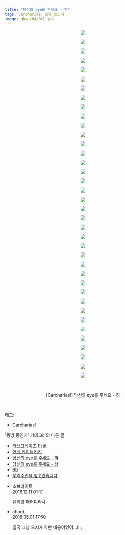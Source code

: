 ```yaml
---
title: "당신의 eye를 주세요 - 하"
tags: Carcharias! 동방_동인지
image: ghap/84/001.jpg
---
```

<div class="article">
<p style="text-align: center; clear: none; float: none;"><img src="{{ site.nasurl }}/ghap/84/001.jpg"/></p>
<p style="text-align: center; clear: none; float: none;"><img src="{{ site.nasurl }}/ghap/84/002.jpg"/></p>
<p style="text-align: center; clear: none; float: none;"><img src="{{ site.nasurl }}/ghap/84/003.jpg"/></p>
<p style="text-align: center; clear: none; float: none;"><img src="{{ site.nasurl }}/ghap/84/004.jpg"/></p>
<p style="text-align: center; clear: none; float: none;"><img src="{{ site.nasurl }}/ghap/84/005.jpg"/></p>
<p style="text-align: center; clear: none; float: none;"><img src="{{ site.nasurl }}/ghap/84/006.jpg"/></p>
<p style="text-align: center; clear: none; float: none;"><img src="{{ site.nasurl }}/ghap/84/007.jpg"/></p>
<p style="text-align: center; clear: none; float: none;"><img src="{{ site.nasurl }}/ghap/84/008.jpg"/></p>
<p style="text-align: center; clear: none; float: none;"><img src="{{ site.nasurl }}/ghap/84/009.jpg"/></p>
<p style="text-align: center; clear: none; float: none;"><img src="{{ site.nasurl }}/ghap/84/010.jpg"/></p>
<p style="text-align: center; clear: none; float: none;"><img src="{{ site.nasurl }}/ghap/84/011.jpg"/></p>
<p style="text-align: center; clear: none; float: none;"><img src="{{ site.nasurl }}/ghap/84/012.jpg"/></p>
<p style="text-align: center; clear: none; float: none;"><img src="{{ site.nasurl }}/ghap/84/013.jpg"/></p>
<p style="text-align: center; clear: none; float: none;"><img src="{{ site.nasurl }}/ghap/84/014.jpg"/></p>
<p style="text-align: center; clear: none; float: none;"><img src="{{ site.nasurl }}/ghap/84/015.jpg"/></p>
<p style="text-align: center; clear: none; float: none;"><img src="{{ site.nasurl }}/ghap/84/016.jpg"/></p>
<p style="text-align: center; clear: none; float: none;"><img src="{{ site.nasurl }}/ghap/84/017.jpg"/></p>
<p style="text-align: center; clear: none; float: none;"><img src="{{ site.nasurl }}/ghap/84/018.jpg"/></p>
<p style="text-align: center; clear: none; float: none;"><img src="{{ site.nasurl }}/ghap/84/019.jpg"/></p>
<p style="text-align: center; clear: none; float: none;"><img src="{{ site.nasurl }}/ghap/84/020.jpg"/></p>
<p style="text-align: center; clear: none; float: none;"><img src="{{ site.nasurl }}/ghap/84/021.jpg"/></p>
<p style="text-align: center; clear: none; float: none;"><img src="{{ site.nasurl }}/ghap/84/022.jpg"/></p>
<p style="text-align: center; clear: none; float: none;"><img src="{{ site.nasurl }}/ghap/84/023.jpg"/></p>
<p style="text-align: center; clear: none; float: none;"><img src="{{ site.nasurl }}/ghap/84/024.jpg"/></p>
<p style="text-align: center; clear: none; float: none;"><img src="{{ site.nasurl }}/ghap/84/025.jpg"/></p>
<p style="text-align: center; clear: none; float: none;"><img src="{{ site.nasurl }}/ghap/84/026.jpg"/></p>
<p style="text-align: center; clear: none; float: none;"><img src="{{ site.nasurl }}/ghap/84/027.jpg"/></p>
<p style="text-align: center; clear: none; float: none;"><img src="{{ site.nasurl }}/ghap/84/028.jpg"/></p>
<p style="text-align: center; clear: none; float: none;"><img src="{{ site.nasurl }}/ghap/84/029.jpg"/></p>
<p style="text-align: center; clear: none; float: none;"><img src="{{ site.nasurl }}/ghap/84/030.jpg"/></p>
<p style="text-align: center; clear: none; float: none;"><img src="{{ site.nasurl }}/ghap/84/031.jpg"/></p>
<p style="text-align: center; clear: none; float: none;"><img src="{{ site.nasurl }}/ghap/84/032.jpg"/></p>
<p style="text-align: center; clear: none; float: none;"><img src="{{ site.nasurl }}/ghap/84/033.jpg"/></p>
<p style="text-align: center; clear: none; float: none;"><img src="{{ site.nasurl }}/ghap/84/034.jpg"/></p>
<p style="text-align: center; clear: none; float: none;"><img src="{{ site.nasurl }}/ghap/84/035.jpg"/></p>
<p style="text-align: center; clear: none; float: none;"><img src="{{ site.nasurl }}/ghap/84/036.jpg"/></p>
<p style="text-align: center; clear: none; float: none;"><img src="{{ site.nasurl }}/ghap/84/037.jpg"/></p>
<p style="text-align: center; clear: none; float: none;"><img src="{{ site.nasurl }}/ghap/84/038.jpg"/></p>
<p style="text-align: center; clear: none; float: none;"><br/></p>
<p style="text-align: center; clear: none; float: none;">[Carcharias!] 당신의 eye를 주세요 - 하</p>
<p><br/></p>
</div><div class="tagTrail">
<p>태그: </p>
<ul>
<li>Carcharias!</li>
</ul>
</div><div class="another">
<p>'동방 동인지' 카테고리의 다른 글</p>
<ul>
<li><a href="/2016-06-16-ghap_86">러브그레이즈 Petit</a></li>
<li><a href="/2016-06-16-ghap_85">연심 라이브러리</a></li>
<li><a href="/2016-06-16-ghap_84">당신의 eye를 주세요 - 하</a></li>
<li><a href="/2016-06-16-ghap_83">당신의 eye를 주세요 - 상</a></li>
<li><a href="/2016-06-16-ghap_82">69</a></li>
<li><a href="/2016-06-16-ghap_81">우리주인을 찾고있습니다</a></li>
</ul>
</div><div class="cb_module cb_fluid">
<div class="cb_wrt cb_profile">
<div class="comment">
<ul>
<li class="cb_thumb_off" id="comment14866871">
<div class="cb_comment_area">
<div class="cb_info_area">
<div class="cb_section">
<span class="cb_nick_name">소브라이트</span>
</div>
<div class="cb_section">
<span class="cb_date">2016.12.11 01:17 </span>
</div>
</div>
<div class="cb_dsc_comment">
<p class="cb_dsc">
											유희왕 패러디라니
										</p>
</div>
</div></li>
<li class="cb_thumb_off" id="comment15248258">
<div class="cb_comment_area">
<div class="cb_info_area">
<div class="cb_section">
<span class="cb_nick_name">chard</span>
</div>
<div class="cb_section">
<span class="cb_date">2018.05.01 17:50 </span>
</div>
</div>
<div class="cb_dsc_comment">
<p class="cb_dsc">
											결국 그냥 오지게 약빤 내용이었어...!!;;
										</p>
</div>
</div></li>
</ul>
</div>
</div><!-- commentList close -->
</div>